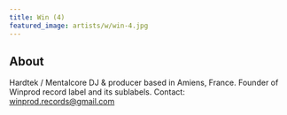 ```yaml
---
title: Win (4)
featured_image: artists/w/win-4.jpg
---
```

## About

Hardtek / Mentalcore DJ & producer based in Amiens, France.
Founder of Winprod record label and its sublabels.
Contact: winprod.records@gmail.com

